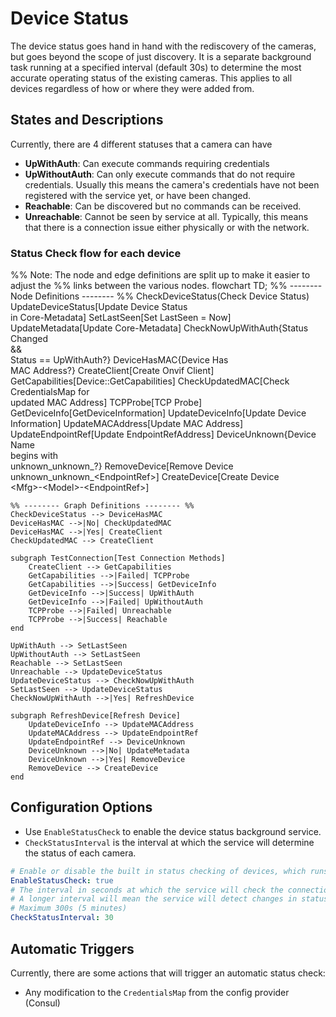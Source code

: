 # Device Status
The device status goes hand in hand with the rediscovery of the cameras, but goes beyond the scope of just discovery. 
It is a separate background task running at a specified interval (default 30s) to determine the most accurate 
operating status of the existing cameras. This applies to all devices regardless of how or where they were added from.

## States and Descriptions
Currently, there are 4 different statuses that a camera can have

- **UpWithAuth**: Can execute commands requiring credentials  
- **UpWithoutAuth**: Can only execute commands that do not require credentials. Usually this means the camera's credentials have not been registered with the service yet, or have been changed.  
- **Reachable**: Can be discovered but no commands can be received.  
- **Unreachable**: Cannot be seen by service at all. Typically, this means that there is a connection issue either physically or with the network.

### Status Check flow for each device
<div class="mermaid">
%% Note: The node and edge definitions are split up to make it easier to adjust the
%% links between the various nodes.
flowchart TD;
    %% -------- Node Definitions -------- %%
    CheckDeviceStatus(Check Device Status)
    UpdateDeviceStatus[Update Device Status<br/>in Core-Metadata]
    SetLastSeen[Set LastSeen = Now]
    UpdateMetadata[Update Core-Metadata]
    CheckNowUpWithAuth{Status Changed<br/>&&<br/>Status == UpWithAuth?}
    DeviceHasMAC{Device Has<br/>MAC Address?}
    CreateClient[Create Onvif Client]
    GetCapabilities[Device::GetCapabilities]
    CheckUpdatedMAC[Check CredentialsMap for<br/>updated MAC Address]
    TCPProbe[TCP Probe]
    GetDeviceInfo[GetDeviceInformation]
    UpdateDeviceInfo[Update Device Information]
    UpdateMACAddress[Update MAC Address]
    UpdateEndpointRef[Update EndpointRefAddress]
    DeviceUnknown{Device Name<br/>begins with<br/>unknown_unknown_?}
    RemoveDevice[Remove Device<br/>unknown_unknown_&ltEndpointRef&gt]
    CreateDevice[Create Device<br/>&ltMfg&gt-&ltModel&gt-&ltEndpointRef&gt]
    
    %% -------- Graph Definitions -------- %%
    CheckDeviceStatus --> DeviceHasMAC
    DeviceHasMAC -->|No| CheckUpdatedMAC
    DeviceHasMAC -->|Yes| CreateClient
    CheckUpdatedMAC --> CreateClient
    
    subgraph TestConnection[Test Connection Methods]
        CreateClient --> GetCapabilities
        GetCapabilities -->|Failed| TCPProbe
        GetCapabilities -->|Success| GetDeviceInfo
        GetDeviceInfo -->|Success| UpWithAuth
        GetDeviceInfo -->|Failed| UpWithoutAuth
        TCPProbe -->|Failed| Unreachable
        TCPProbe -->|Success| Reachable
    end
    
    UpWithAuth --> SetLastSeen
    UpWithoutAuth --> SetLastSeen
    Reachable --> SetLastSeen
    Unreachable --> UpdateDeviceStatus
    UpdateDeviceStatus --> CheckNowUpWithAuth
    SetLastSeen --> UpdateDeviceStatus
    CheckNowUpWithAuth -->|Yes| RefreshDevice
    
    subgraph RefreshDevice[Refresh Device]
        UpdateDeviceInfo --> UpdateMACAddress
        UpdateMACAddress --> UpdateEndpointRef
        UpdateEndpointRef --> DeviceUnknown
        DeviceUnknown -->|No| UpdateMetadata
        DeviceUnknown -->|Yes| RemoveDevice
        RemoveDevice --> CreateDevice
    end
</div>

## Configuration Options
- Use `EnableStatusCheck` to enable the device status background service.
- `CheckStatusInterval` is the interval at which the service will determine the status of each camera.

```yaml
# Enable or disable the built in status checking of devices, which runs every CheckStatusInterval.
EnableStatusCheck: true
# The interval in seconds at which the service will check the connection of all known cameras and update the device status 
# A longer interval will mean the service will detect changes in status less quickly
# Maximum 300s (5 minutes)
CheckStatusInterval: 30
```

## Automatic Triggers
Currently, there are some actions that will trigger an automatic status check:
- Any modification to the `CredentialsMap` from the config provider (Consul)
